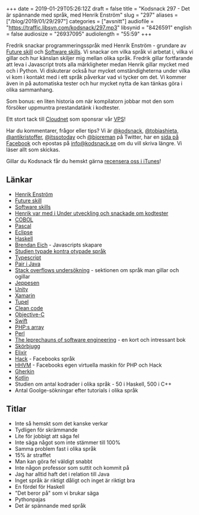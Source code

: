 +++
date = 2019-01-29T05:26:12Z
draft = false
title = "Kodsnack 297 - Det är spännande med språk, med Henrik Enström"
slug = "297"
aliases = ["/blog/2019/01/29/297"]
categories = ["avsnitt"]
audiofile = "https://traffic.libsyn.com/kodsnack/297.mp3"
libsynid = "8426591"
english = false
audiosize = "26937095"
audiolength = "55:59"
+++

Fredrik snackar programmeringsspråk med Henrik Enström - grundare av [Future skill](https://futureskill.com/) och [Software skills](https://softwareskills.se/). Vi snackar om vilka språk vi arbetat i, vilka vi gillar och hur känslan skiljer mig mellan olika språk. Fredrik gillar fortfarande att leva i Javascript trots alla märkligheter medan Henrik gillar mycket med och i Python. Vi diskuterar också hur mycket omständigheterna under vilka vi kom i kontakt med i ett språk påverkar vad vi tycker om det. Vi kommer även in på automatiska tester och hur mycket nytta de kan tänkas göra i olika sammanhang.

Som bonus: en liten historia om när kompilatorn jobbar mot den som försöker uppmuntra prestandatänk i kodtester.

Ett stort tack till [Cloudnet](http://www.cloudnet.se) som sponsrar vår [VPS](http://en.wikipedia.org/wiki/Virtual_private_server)!

Har du kommentarer, frågor eller tips? Vi är [@kodsnack](https://www.twitter.com/kodsnack), [@tobiashieta](https://www.twitter.com/tobiashieta), [@antikristoffer](https://www.twitter.com/antikristoffer), [@itssotoday](https://twitter.com/itssotoday) och [@bjoreman](https://www.twitter.com/bjoreman) på Twitter, har en [sida på Facebook](https://www.facebook.com/kodsnack) och epostas på [info@kodsnack.se](mailto:info@kodsnack.se) om du vill skriva längre. Vi läser allt som skickas.

Gillar du Kodsnack får du hemskt gärna [recensera oss i iTunes](http://itunes.apple.com/se/podcast/kodsnack/id561631498?l=en)!

## Länkar ##
* [Henrik Enström](https://www.linkedin.com/in/henrik-enström-5b4b57/)
* [Future skill](https://futureskill.com/)
* [Software skills](https://softwareskills.se/)
* [Henrik var med i Under utveckling och snackade om kodtester](https://underutveckling.libsyn.com/episode-24)
* [COBOL](https://en.wikipedia.org/wiki/COBOL)
* [Pascal](https://en.wikipedia.org/wiki/Pascal_%28programming_language%29)
* [Eclipse](https://en.wikipedia.org/wiki/Eclipse_%28software%29)
* [Haskell](https://en.wikipedia.org/wiki/Haskell_%28programming_language%29)
* [Brendan Eich](https://en.wikipedia.org/wiki/Brendan_Eich) - Javascripts skapare
* [Studien typade kontra otypade språk](https://blog.acolyer.org/2017/09/19/to-type-or-not-to-type-quantifying-detectable-bugs-in-javascript/)
* [Typescript](https://en.wikipedia.org/wiki/TypeScript)
* [Pair i Java](https://www.baeldung.com/java-pairs)
* [Stack overflows undersökning](https://insights.stackoverflow.com/survey/2018/#most-loved-dreaded-and-wanted) - sektionen om språk man gillar och ogillar
* [Jeppesen](https://en.wikipedia.org/wiki/Jeppesen)
* [Unity](https://en.wikipedia.org/wiki/Unity_%28game_engine%29)
* [Xamarin](https://en.wikipedia.org/wiki/Xamarin)
* [Tupel](https://en.wikipedia.org/wiki/Tuple)
* [Clean code](https://www.oreilly.com/library/view/clean-code/9780136083238/)
* [Objective-C](https://en.wikipedia.org/wiki/Objective-C)
* [Swift](https://en.wikipedia.org/wiki/Swift_%28programming_language%29)
* [PHP:s array](http://php.net/manual/en/language.types.array.php)
* [Perl](https://en.wikipedia.org/wiki/Perl)
* [The leprechauns of software engineering](https://leanpub.com/leprechauns) - en kort och intressant bok
* [Skörbjugg](https://en.wikipedia.org/wiki/Scurvy#History)
* [Elixir](https://en.wikipedia.org/wiki/Elixir_%28programming_language%29)
* [Hack](https://en.wikipedia.org/wiki/Hack_%28programming_language%29) - Facebooks språk
* [HHVM](https://en.wikipedia.org/wiki/HHVM) - Facebooks egen virtuella maskin för PHP och Hack
* [Gherkin](https://www.toolsqa.com/cucumber/gherkin/)
* [Kotlin](https://en.wikipedia.org/wiki/Kotlin_%28programming_language%29)
* Studien om antal kodrader i olika språk - 50 i Haskell, 500 i C++
* Antal Goolge-sökningar efter tutorials i olika språk

## Titlar ##
* Inte så hemskt som det kanske verkar
* Tydligen för skrämmande
* Lite för jobbigt att säga fel
* Inte säga något som inte stämmer till 100%
* Samma problem fast i olika språk
* 15% är straffet
* Man kan göra fel väldigt snabbt
* Inte någon professor som suttit och kommit på
* Jag har alltid haft det i relation till Java
* Inget språk är riktigt dåligt och inget är riktigt bra
* En fördel för Haskell
* "Det beror på" som vi brukar säga
* Pythonpajas
* Det är spännande med språk